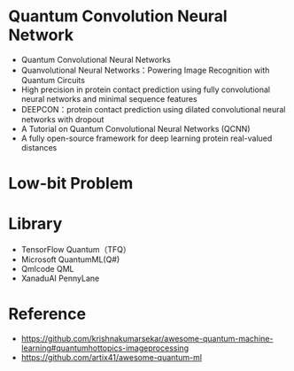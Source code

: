 # Quantum Convolution Neural Network  
- Quantum Convolutional Neural Networks  
- Quanvolutional Neural Networks：Powering Image Recognition with Quantum Circuits   
- High precision in protein contact prediction using fully convolutional neural networks and minimal sequence features  
- DEEPCON：protein contact prediction using dilated convolutional neural networks with dropout  
- A Tutorial on Quantum Convolutional Neural Networks (QCNN)  
- A fully open-source framework for deep learning protein real-valued distances  


# Low-bit Problem




# Library
- TensorFlow Quantum（TFQ） 
- Microsoft QuantumML(Q#) 
- Qmlcode QML  
- XanaduAI PennyLane  


# Reference
- https://github.com/krishnakumarsekar/awesome-quantum-machine-learning#quantumhottopics-imageprocessing
- https://github.com/artix41/awesome-quantum-ml
